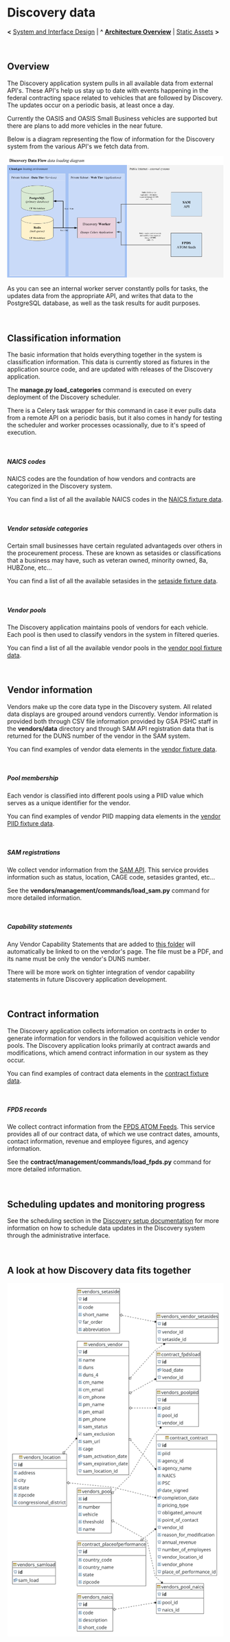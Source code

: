 
# Discovery data

**<** [System and Interface Design](design.md) | **^** **[Architecture Overview](readme.md)** | [Static Assets](assets.md) **>**

<br/>

## Overview

The Discovery application system pulls in all available data from external API's.  These API's help us stay up to date with events happening in the federal contracting space related to vehicles that are followed by Discovery.  The updates occur on a periodic basis, at least once a day.

Currently the OASIS and OASIS Small Business vehicles are supported but there are plans to add more vehicles in the near future.

Below is a diagram representing the flow of information for the Discovery system from the various API's we fetch data from.

![Discovery data](../images/Discovery-DataFlow-APIs.png)

As you can see an internal worker server constantly polls for tasks, the updates data from the appropriate API, and writes that data to the PostgreSQL database, as well as the task results for audit purposes.

<br/>

## Classification information

The basic information that holds everything together in the system is classification information.  This data is currently stored as fixtures in the application source code, and are updated with releases of the Discovery application.

The **manage.py load_categories** command is executed on every deployment of the Discovery scheduler.

There is a Celery task wrapper for this command in case it ever pulls data from a remote API on a periodic basis, but it also comes in handy for testing the scheduler and worker processes ocassionally, due to it's speed of execution.

<br/>

##### NAICS codes

NAICS codes are the foundation of how vendors and contracts are categorized in the Discovery system.

You can find a list of all the available NAICS codes in the [NAICS fixture data](https://github.com/PSHCDevOps/discovery/blob/master/vendors/fixtures/naics.json).

<br/>

##### Vendor setaside categories

Certain small businesses have certain regulated advantageds over others in the proceurement process.  These are known as setasides or classifications that a business may have, such as veteran owned, minority owned, 8a, HUBZone, etc...

You can find a list of all the available setasides in the [setaside fixture data](https://github.com/PSHCDevOps/discovery/blob/master/vendors/fixtures/setasides.json).

<br/>

##### Vendor pools

The Discovery application maintains pools of vendors for each vehicle.  Each pool is then used to classify vendors in the system in filtered queries.

You can find a list of all the available vendor pools in the [vendor pool fixture data](https://github.com/PSHCDevOps/discovery/blob/master/vendors/fixtures/pools.json).

<br/>

## Vendor information

Vendors make up the core data type in the Discovery system.  All related data displays are grouped around vendors currently.  Vendor information is provided both through CSV file information provided by GSA PSHC staff in the **vendors/data** directory and through SAM API registration data that is returned for the DUNS number of the vendor in the SAM system.

You can find examples of vendor data elements in the [vendor fixture data](https://github.com/PSHCDevOps/discovery/blob/master/vendors/fixtures/vendors.json).

<br/>

##### Pool membership

Each vendor is classified into different pools using a PIID value which serves as a unique identifier for the vendor.

You can find examples of vendor PIID mapping data elements in the [vendor PIID fixture data](https://github.com/PSHCDevOps/discovery/blob/master/vendors/fixtures/poolpiids.json).

<br/>

##### SAM registrations

We collect vendor information from the [SAM API](https://gsa.github.io/sam_api/sam/).  This service provides information such as status, location, CAGE code, setasides granted, etc...

See the **vendors/management/commands/load_sam.py** command for more detailed information.

<br/>

##### Capability statements

Any Vendor Capability Statements that are added to [this folder](https://github.com/PSHCDevOps/discovery/tree/master/discovery_site/static/discovery_site/capability_statements) will automatically be linked to on the vendor's page. The file must be a PDF, and its name must be only the vendor's DUNS number.

There will be more work on tighter integration of vendor capability statements in future Discovery application development.

<br/>

## Contract information

The Discovery application collects information on contracts in order to generate information for vendors in the followed acquisition vehicle vendor pools.  The Discovery application looks primarily at contract awards and modifications, which amend contract information in our system as they occur.

You can find examples of contract data elements in the [contract fixture data](https://github.com/PSHCDevOps/discovery/blob/master/contract/fixtures/contracts.json).

<br/>

##### FPDS records

We collect contract information from the [FPDS ATOM Feeds](https://www.fpds.gov/wiki/index.php/ATOM_Feed_FAQ).  This service provides all of our contract data, of which we use contract dates, amounts, contact information, revenue and employee figures, and agency information.

See the **contract/management/commands/load_fpds.py** command for more detailed information.

<br/>

## Scheduling updates and monitoring progress

See the scheduling section in the [Discovery setup documentation](../start/setup.md) for more information on how to schedule data updates in the Discovery system through the administrative interface.

<br/>

## A look at how Discovery data fits together

![Discovery schema](../images/Discovery-DB-Schema.png)

<br/>
